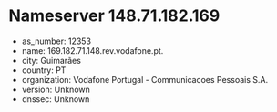 # Nameserver 148.71.182.169

* as_number: 12353
* name: 169.182.71.148.rev.vodafone.pt.
* city: Guimarães
* country: PT
* organization: Vodafone Portugal - Communicacoes Pessoais S.A.
* version: Unknown
* dnssec: Unknown

